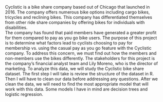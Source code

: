 Cyclistic is a bike share company based out of Chicago that launched in 2016. The company offers numerous bike options including cargo bikes, tricycles and reclining bikes. This company has differentiated themselves from other ride share companies by offering bikes for individuals with disabilities.  
The company has found that paid members have generated a greater profit for them compared to pay as you go bike users. The purpose of this project is to determine what factors lead to cyclists choosing to pay for membership vs. using the casual pay as you go feature with the Cyclistic company. To address this concern, we must find out how the members and non-members use the bikes differently. The stakeholders for this project is the company’s financial analyst team and Lily Moreno, who is the director of marketing. 
 To analyze this data, we will study the Cyclistic bike share dataset. The first step I will take is review the structure of the dataset in R. Then I will have to clean our data before addressing any questions. After we clean the data, we will need to find the most appropriate model that will work with this data. Some models I have in mind are decision trees and logistic regression.      
